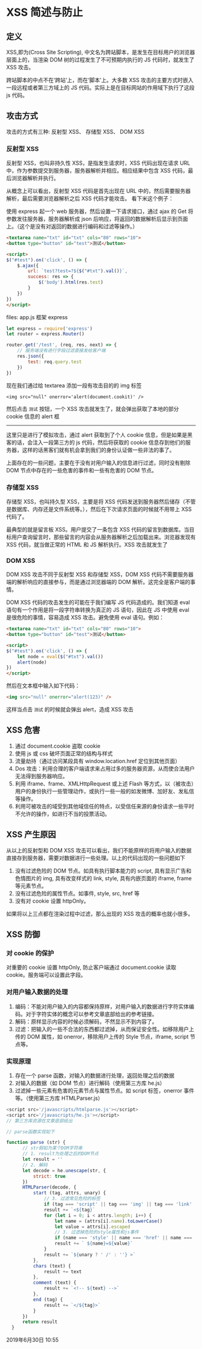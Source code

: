 # XSS 简述与防止

## 定义

XSS,即为(Cross Site Scripting), 中文名为跨站脚本，是发生在目标用户的浏览器层面上的，当渲染 DOM 树的过程发生了不可预期内执行的 JS 代码时，就发生了 XSS 攻击。

跨站脚本的中点不在‘跨站’上，而在‘脚本’上。大多数 XSS 攻击的主要方式时嵌入一段远程或者第三方域上的 JS 代码。实际上是在目标网站的作用域下执行了这段 js 代码。

## 攻击方式

攻击的方式有三种: 反射型 XSS、 存储型 XSS、 DOM XSS

### 反射型 XSS

反射型 XSS，也叫非持久性 XSS，是指发生请求时，XSS 代码出现在请求 URL 中，作为参数提交到服务器，服务器解析并相应。相应结果中包含 XSS 代码，最后浏览器解析并执行。

从概念上可以看出，反射型 XSS 代码是首先出现在 URL 中的，然后需要服务器解析，最后需要浏览器解析之后 XSS 代码才能攻击。 看下米这个例子：

使用 express 起一个 web 服务器，然后设置一下请求接口，通过 ajax 的 Get 将参数发往服务器，服务器解析成 json 后响应，将返回的数据解析后显示到页面上。（这个是没有对返回的数据进行编码和过滤等操作。）

```html
<textarea name="txt" id="txt" cols="80" rows="10">
<button type="button" id="test">测试</button>

<script>
$("#test").on('click', () => {
    $.ajax({
        url: `test?test=?${$("#txt").val()}`,
        success: res => {
            $('body').html(res.test)
        }
    })
})
</script>
```

files: app.js 框架 express

```js
let express = require('express')
let router = express.Router()

router.get('/test', (req, res, next) => {
	// 服务端没有进行字段过滤直接发给客户端
	res.json({
		test: req.query.test
	})
})
```

现在我们通过给 textarea 添加一段有攻击目的的 img 标签

`<img src="null" onerror='alert(document.cookit)' />`

然后点击 `测试` 按钮，一个 XSS 攻击就发生了，就会弹出获取了本地的部分 cookie 信息的 alert 框

---

这里只是进行了模拟攻击，通过 alert 获取到了个人 cookie 信息，但是如果是黑客的话，会注入一段第三方的 js 代码，然后将获取的 cookie 信息存到他们的服务器，这样的话黑客们就有机会拿到我们的身份认证做一些非法的事了。

上面存在的一些问题，主要在于没有对用户输入的信息进行过滤，同时没有剔除 DOM 节点中存在的一些危害的事件和一些有危害的 DOM 节点。

### 存储型 XSS

存储型 XSS，也叫持久型 XSS，主要是将 XSS 代码发送到服务器然后储存（不管是数据库、内存还是文件系统等。），然后在下次请求页面的时候就不用带上 XSS 代码了。

最典型的就是留言板 XSS。用户提交了一条包含 XSS 代码的留言到数据库。当目标用户查询留言时，那些留言的内容会从服务器解析之后加载出来。浏览器发现有 XSS 代码，就当做正常的 HTML 和 JS 解析执行。XSS 攻击就发生了

### DOM XSS

DOM XSS 攻击不同于反射型 XSS 和存储型 XSS，DOM XSS 代码不需要服务器端的解析响应的直接参与，而是通过浏览器端的 DOM 解析。这完全是客户端的事情。

DOM XSS 代码的攻击发生的可能在于我们编写 JS 代码造成的。我们知道 eval 语句有一个作用是将一段字符串转换为真正的 JS 语句，因此在 JS 中使用 eval 是很危险的事情，容易造成 XSS 攻击。避免使用 eval 语句。例如：

```html
<textarea name="txt" id="txt" cols="80" rows="10">
<button type="button" id="test">测试</button>

<script>
$("#test").on('click', () => {
    let node = eval($("#txt").val())
    alert(node)
})
</script>
```

然后在文本框中输入如下代码：

```html
<img src="null" onerror="alert(123)" />
```

这样当点击 `测试` 的时候就会弹出 alert，造成 XSS 攻击

## XSS 危害

1. 通过 document.cookie 盗取 cookie
1. 使用 js 或 css 破坏页面正常的结构与样式
1. 流量劫持（通过访问某段具有 window.location.href 定位到其他页面）
1. Dos 攻击：利用合理的客户端请求来占用过多的服务器资源，从而使合法用户无法得到服务器响应。
1. 利用 iframe、frame、XMLHttpRequest 或上述 Flash 等方式，以（被攻击）用户的身份执行一些管理动作，或执行一些一般的如发微博、加好友、发私信等操作。
1. 利用可被攻击的域受到其他域信任的特点，以受信任来源的身份请求一些平时不允许的操作，如进行不当的投票活动。

## XSS 产生原因

从以上的反射型和 DOM XSS 攻击可以看出，我们不能原样的将用户输入的数据直接存到服务器，需要对数据进行一些处理。以上的代码出现的一些问题如下

1. 没有过滤危险的 DOM 节点。如具有执行脚本能力的 script, 具有显示广告和色情图片的 img, 具有改变样式的 link, style, 具有内嵌页面的 iframe, frame 等元素节点。
1. 没有过滤危险的属性节点。如事件, style, src, href 等
1. 没有对 cookie 设置 httpOnly。

如果将以上三点都在渲染过程中过滤，那么出现的 XSS 攻击的概率也就小很多。

## XSS 防御

### 对 cookie 的保护

对重要的 cookie 设置 httpOnly, 防止客户端通过 document.cookie 读取 cookie。服务端可以设置此字段。

### 对用户输入数据的处理

1. 编码：不能对用户输入的内容都保持原样，对用户输入的数据进行字符实体编码。对于字符实体的概念可以参考文章底部给出的参考链接。
1. 解码：原样显示内容的时候必须解码，不然显示不到内容了。
1. 过滤：把输入的一些不合法的东西都过滤掉，从而保证安全性。如移除用户上传的 DOM 属性，如 onerror，移除用户上传的 Style 节点，iframe, script 节点等。

### 实现原理

1. 存在一个 parse 函数，对输入的数据进行处理，返回处理之后的数据
1. 对输入的数据（如 DOM 节点）进行解码（使用第三方库 he.js）
1. 过滤掉一些元素有危害的元素节点与属性节点。如 script 标签，onerror 事件等。（使用第三方库 HTMLParser.js）

```js
<script src='/javascripts/htmlparse.js'></script>
<script src='/javascripts/he.js'></script>
// 第三方库资源在文章底部给出

// parse函数实现如下

function parse (str) {
      // str假如为某个DOM字符串
      // 1. result为处理之后的DOM节点
      let result = ''
      // 2. 解码
      let decode = he.unescape(str, {
          strict: true
      })
      HTMLParser(decode, {
          start (tag, attrs, unary) {
              // 3. 过滤常见危险的标签
              if (tag === 'script' || tag === 'img' || tag === 'link' || tag === 'style' || tag === 'iframe' || tag === 'frame') return
              result += `<${tag}`
              for (let i = 0; i < attrs.length; i++) {
                  let name = (attrs[i].name).toLowerCase()
                  let value = attrs[i].escaped
                  // 3. 过滤掉危险的style属性和js事件
                  if (name === 'style' || name === 'href' || name === 'src' || ~name.indexOf('on')) continue
                  result += ` ${name}=${value}`
              }
              result += `${unary ? ' /' : ''} >`
          },
          chars (text) {
              result += text
          },
          comment (text) {
              result += `<!-- ${text} -->`
          },
          end (tag) {
              result += `</${tag}>`
          }
      })
      return result
  }
```

<ClientOnly>
  <article-info weather="qing" mood="kaixin1">2019年6月30日 10:55</article-info>
</ClientOnly>

